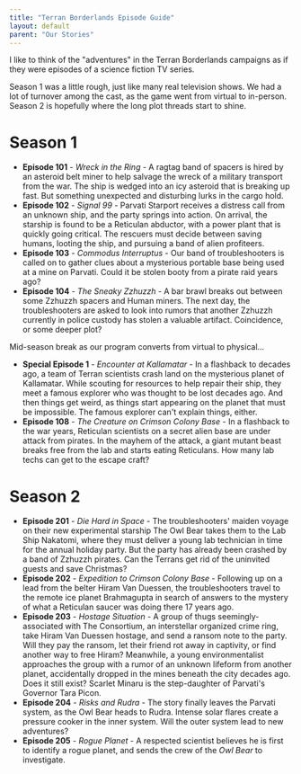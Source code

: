 ```yaml
---
title: "Terran Borderlands Episode Guide"
layout: default
parent: "Our Stories"
---
```


I like to think of the "adventures" in the Terran Borderlands campaigns as if they were episodes of a science fiction TV series.

Season 1 was a little rough, just like many real television shows. We had a lot of turnover among the cast, as the game went from virtual to in-person. Season 2 is hopefully where the long plot threads start to shine.


# Season 1

* **Episode 101** - *Wreck in the Ring* - A ragtag band of spacers is hired by an asteroid belt miner to help salvage the wreck of a military transport from the war. The ship is wedged into an icy asteroid that is breaking up fast. But something unexpected and disturbing lurks in the cargo hold.
* **Episode 102** - *Signal 99* - Parvati Starport receives a distress call from an unknown ship, and the party springs into action. On arrival, the starship is found to be a Reticulan abductor, with a power plant that is quickly going critical. The rescuers must decide between saving humans, looting the ship, and pursuing a band of alien profiteers.
* **Episode 103** - *Commodus Interruptus* - Our band of troubleshooters is called on to gather clues about a mysterious portable base being used at a mine on Parvati. Could it be stolen booty from a pirate raid years ago?
* **Episode 104** - *The Sneaky Zzhuzzh* - A bar brawl breaks out between some Zzhuzzh spacers and Human miners. The next day, the troubleshooters are asked to look into rumors that another Zzhuzzh currently in police custody has stolen a valuable artifact. Coincidence, or some deeper plot?

Mid-season break as our program converts from virtual to physical...

* **Special Episode 1** - *Encounter at Kallamatar* - In a flashback to decades ago, a team of Terran scientists crash land on the mysterious planet of Kallamatar. While scouting for resources to help repair their ship, they meet a famous explorer who was thought to be lost decades ago. And then things get weird, as things start appearing on the planet that must be impossible. The famous explorer can't explain things, either.
* **Episode 108** - *The Creature on Crimson Colony Base* - In a flashback to the war years, Reticulan scientists on a secret alien base are under attack from pirates. In the mayhem of the attack, a giant mutant beast breaks free from the lab and starts eating Reticulans. How many lab techs can get to the escape craft?


# Season 2

* **Episode 201** - *Die Hard in Space* - The troubleshooters' maiden voyage on their new experimental starship The Owl Bear takes them to the Lab Ship Nakatomi, where they must deliver a young lab technician in time for the annual holiday party. But the party has already been crashed by a band of Zzhuzzh pirates. Can the Terrans get rid of the uninvited guests and save Christmas?
* **Episode 202** - *Expedition to Crimson Colony Base* - Following up on a lead from the belter Hiram Van Duessen, the troubleshooters travel to the remote ice planet Brahmagupta in search of answers to the mystery of what a Reticulan saucer was doing there 17 years ago.
* **Episode 203** - *Hostage Situation* - A group of thugs seemingly-associated with The Consortium, an interstellar organized crime ring, take Hiram Van Duessen hostage, and send a ransom note to the party. Will they pay the ransom, let their friend rot away in captivity, or find another way to free Hiram? Meanwhile, a young environmentalist approaches the group with a rumor of an unknown lifeform from another planet, accidentally dropped in the mines beneath the city decades ago. Does it still exist? Scarlet Minaru is the step-daughter of Parvati's Governor Tara Picon.
* **Episode 204** - *Risks and Rudra* - The story finally leaves the Parvati system, as the Owl Bear heads to Rudra. Intense solar flares create a pressure cooker in the inner system. Will the outer system lead to new adventures?
* **Episode 205** - *Rogue Planet* - A respected scientist believes he is first to identify a rogue planet, and sends the crew of the *Owl Bear* to investigate.
